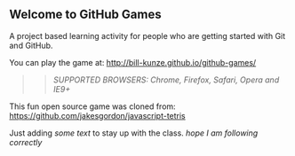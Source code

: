 ## Welcome to GitHub Games

A project based learning activity for people who are getting started with Git and GitHub.

You can play the game at: http://bill-kunze.github.io/github-games/

>> _*SUPPORTED BROWSERS*: Chrome, Firefox, Safari, Opera and IE9+_

This fun open source game was cloned from: https://github.com/jakesgordon/javascript-tetris

Just adding *some text* to stay up with the class. _hope I am following correctly_
